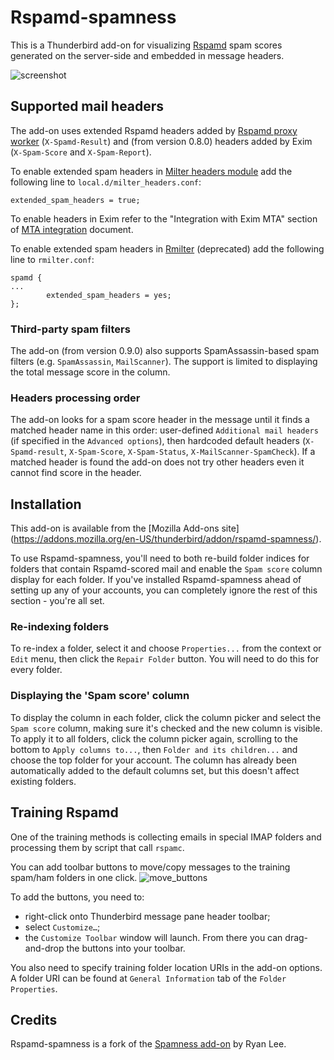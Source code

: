 Rspamd-spamness
===============

This is a Thunderbird add-on for visualizing [Rspamd](https://rspamd.com) spam scores generated
on the server-side and embedded in message headers.

![screenshot](https://cloud.githubusercontent.com/assets/2275981/12062734/4021734a-afb3-11e5-8558-626fedd797ee.png
"Rspamd-spamness adds a column to the thread pane (message list) and a header to the message pane. The size and saturation of a circle reflects larger or smaller spam score.")

## Supported mail headers

The add-on uses extended Rspamd headers added by [Rspamd proxy worker](https://rspamd.com/doc/workers/rspamd_proxy.html) (`X-Spamd-Result`) and (from version 0.8.0) headers added by Exim (`X-Spam-Score` and `X-Spam-Report`).

To enable extended spam headers in [Milter headers module](https://rspamd.com/doc/modules/milter_headers.html) add the following line to `local.d/milter_headers.conf`:
~~~
extended_spam_headers = true;
~~~
To enable headers in Exim refer to the "Integration with Exim MTA" section of [MTA integration](https://rspamd.com/doc/integration.html) document.

To enable extended spam headers in [Rmilter](https://www.rspamd.com/rmilter/) (deprecated) add the following line to `rmilter.conf`:
~~~
spamd {
...
        extended_spam_headers = yes;
};
~~~

### Third-party spam filters

The add-on (from version 0.9.0) also supports SpamAssassin-based spam filters (e.g. `SpamAssassin`, `MailScanner`). The support is limited to displaying the total message score in the column.

### Headers processing order

The add-on looks for a spam score header in the message until it finds a matched header name in this order: user-defined `Additional mail headers` (if specified in the `Advanced options`), then hardcoded default headers (`X-Spamd-result`, `X-Spam-Score`, `X-Spam-Status`, `X-MailScanner-SpamCheck`). If a matched header is found the add-on does not try other headers even it cannot find score in the header.

## Installation

This add-on is available from the [Mozilla Add-ons site]
(https://addons.mozilla.org/en-US/thunderbird/addon/rspamd-spamness/).

To use Rspamd-spamness, you'll need to both re-build folder indices for folders that contain Rspamd-scored mail and enable the `Spam score` column display for each folder.  If you've installed Rspamd-spamness ahead of setting up any of your accounts, you can completely ignore the rest of this section - you're all set.

### Re-indexing folders
To re-index a folder, select it and choose `Properties...` from the context or `Edit` menu, then click the `Repair Folder` button.  You will need to do this for every folder.

### Displaying the 'Spam score' column
To display the column in each folder, click the column picker and select the `Spam score` column, making sure it's checked and the new column is visible.  To apply it to all folders, click the column picker again, scrolling to the bottom to `Apply columns to...`, then `Folder and its children...` and choose the top folder for your account.  The column has already been automatically added to the default columns set, but this doesn't affect existing folders.

## Training Rspamd

One of the training methods is collecting emails in special IMAP folders and processing them by script that call `rspamc`.

You can add toolbar buttons to move/copy messages to the training spam/ham folders in one click.
![move_buttons](https://cloud.githubusercontent.com/assets/2275981/18813761/36a41136-830e-11e6-8cf0-a9dd7042cc8b.png)

To add the buttons, you need to:
- right-click onto Thunderbird message pane header toolbar;
- select `Customize…`;
- the `Customize Toolbar` window will launch. From there you can drag-and-drop the buttons into your toolbar.

You also need to specify training folder location URIs in the add-on options. A folder URI can be found at `General Information` tab of the `Folder Properties`.

## Credits

Rspamd-spamness is a fork of the [Spamness add-on](https://addons.mozilla.org/en-US/thunderbird/addon/spamness/) by Ryan Lee.
